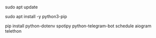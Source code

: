 
sudo apt update

sudo apt install -y python3-pip

pip install python-dotenv spotipy python-telegram-bot schedule aiogram telethon